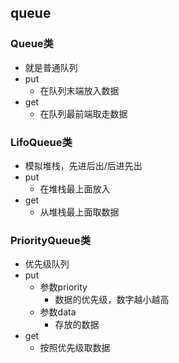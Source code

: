 ## queue

### Queue类
- 就是普通队列
- put
	- 在队列末端放入数据
- get
	- 在队列最前端取走数据

### LifoQueue类
- 模拟堆栈，先进后出/后进先出
- put
	- 在堆栈最上面放入
- get
	- 从堆栈最上面取数据

### PriorityQueue类
- 优先级队列
- put
	- 参数priority
		- 数据的优先级，数字越小越高
	- 参数data
		- 存放的数据
- get
	- 按照优先级取数据